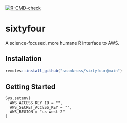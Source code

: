 <!-- badges: start -->
[![R-CMD-check](https://github.com/fhdsl/sixtyfour/actions/workflows/R-CMD-check.yaml/badge.svg)](https://github.com/fhdsl/sixtyfour/actions/workflows/R-CMD-check.yaml)
<!-- badges: end -->


# sixtyfour

A science-focused, more humane R interface to AWS.

## Installation

``` r
remotes::install_github("seankross/sixtyfour@main")
```

## Getting Started

```
Sys.setenv(
  AWS_ACCESS_KEY_ID = "",
  AWS_SECRET_ACCESS_KEY = "",
  AWS_REGION = "us-west-2"
)
```
